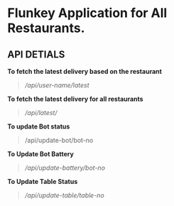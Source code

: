 # Flunkey Application for All Restaurants.

## API DETIALS

**To fetch the latest delivery based on the restaurant**

>_/api/user-name/latest_

**To fetch the latest delivery for all restaurants**
>_/api/latest/_

**To update Bot status**
> /api/update-bot/bot-no


**To Update Bot Battery**
>_/api/update-battery/bot-no_

**To Update Table Status**
>_/api/update-table/table-no_




